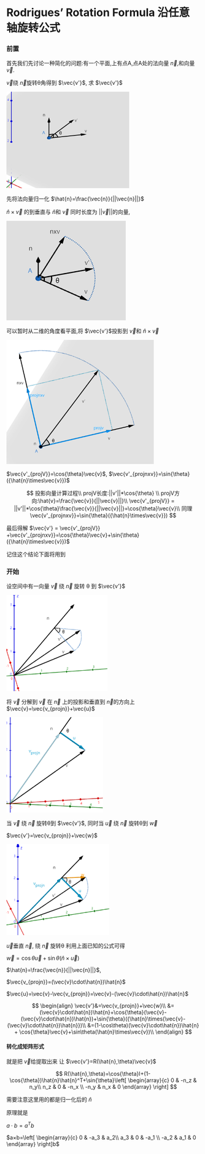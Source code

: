 # Rodrigues’ Rotation Formula 沿任意轴旋转公式

### 前置

首先我们先讨论一种简化的问题:有一个平面,上有点A,点A处的法向量 $\vec{n}$,和向量 $\vec{v}$.  

 $\vec{v}$绕 $\vec{n}$旋转θ角得到 $\vec{v'}$,  求 $\vec{v'}$

<img src="RodriguesRotationFormula.assets/image-20240725174011305.png" alt="image-20240725174011305" style="zoom:67%;" />

先将法向量归一化 $\hat{n}=\frac{\vec{n}}{||\vec{n}||}$

 $\hat{n}\times\vec{v}$ 的到垂直与 $\hat{n}$和 $\vec{v}$ 同时长度为 $||\vec{v}||$的向量,

![image-20240725174837203](RodriguesRotationFormula.assets/image-20240725174837203.png)

可以暂时从二维的角度看平面,将 $\vec{v'}$投影到 $\vec{v}$和 $\hat{n}\times\vec{v}$



<img src="RodriguesRotationFormula.assets/image-20240725175607043.png" alt="image-20240725175607043" style="zoom:67%;" />

 $\vec{v'_{projV}}=\cos{\theta}\vec{v}$, $\vec{v'_{projnxv}}=\sin{\theta}({\hat{n}\times\vec{v}})$

$$
投影向量计算过程\\
projV长度:||v'||*\cos{\theta} \\
projV方向:\hat{v}=\frac{\vec{v}}{||\vec{v}||}\\
\vec{v'_{projV}} = ||v'||*\cos{\theta}\frac{\vec{v}}{||\vec{v}||}=\cos{\theta}\vec{v}\\
同理\vec{v'_{projnxv}}=\sin{\theta}({\hat{n}\times\vec{v}})
$$

最后得解 $\vec{v'} = \vec{v'_{projV}} +\vec{v'_{projnxv}}=\cos{\theta}\vec{v}+\sin{\theta}({\hat{n}\times\vec{v}})$

记住这个结论下面将用到

### 开始

设空间中有一向量  $\vec{v}$ 绕  $\vec{n}$ 旋转 θ 到  $\vec{v'}$ 

<img src="RodriguesRotationFormula.assets/image-20240725201935987.png" alt="image-20240725201935987" style="zoom:67%;" />

将  $\vec{v}$ 分解到 $\vec{v}$ 在  $\vec{n}$ 上的投影和垂直到 $\vec{n}$的方向上  $\vec{v}=\vec{v_{projn}}+\vec{u}$

<img src="RodriguesRotationFormula.assets/image-20240725202328738.png" alt="image-20240725202328738" style="zoom:67%;" />

当 $\vec{v}$ 绕  $\vec{n}$ 旋转θ到 $\vec{v'}$, 同时当 $\vec{u}$ 绕  $\vec{n}$ 旋转θ到 $\vec{w}$

 $\vec{v'}=\vec{v_{projn}}+\vec{w}$

<img src="RodriguesRotationFormula.assets/image-20240725202854230.png" alt="image-20240725202854230" style="zoom:67%;" />

 $\vec{u}$垂直 $\vec{n}$, 绕  $\vec{n}$ 旋转θ 利用上面已知的公式可得

 $\vec{w}=\cos{\theta}\vec{u}+\sin{\theta}({\hat{n}\times\vec{u}})$   

 $\hat{n}=\frac{\vec{n}}{||\vec{n}||}$,

 $\vec{v_{projn}}=(\vec{v}\cdot\hat{n})\hat{n}$     

 $\vec{u}=\vec{v}-\vec{v_{projn}}=\vec{v}-(\vec{v}\cdot\hat{n})\hat{n}$

$$
\begin{align}
\vec{v'}&=\vec{v_{projn}}+\vec{w}\\
&=(\vec{v}\cdot\hat{n})\hat{n}+\cos{\theta}(\vec{v}-(\vec{v}\cdot\hat{n})\hat{n})+\sin{\theta}({\hat{n}\times(\vec{v}-(\vec{v}\cdot\hat{n})\hat{n}})\\
&=(1-\cos\theta)(\vec{v}\cdot\hat{n})\hat{n} + \cos{\theta}\vec{v}+\sin\theta(\hat{n}\times\vec{v})\\
\end{align}
$$

#### 转化成矩阵形式

就是把 $\vec{v}$给提取出来 让 $\vec{v'}=R(\hat{n},\theta)\vec{v}$

$$
R(\hat{n},\theta)=\cos{\theta}I+(1-\cos{\theta})\hat{n}\hat{n}^T+\sin{\theta}\left[ \begin{array}{c} 
0 & -n_z & n_y\\ 
n_z & 0 & -n_x \\
-n_y & n_x & 0
\end{array} \right]
$$

需要注意这里用的都是归一化后的 $\hat{n}$

原理就是

 $a⋅b=a^Tb$

 $a×b=\left[ \begin{array}{c} 
0 & -a_3 & a_2\\ 
a_3 & 0 & -a_1 \\
-a_2 & a_1 & 0
\end{array} \right]b$
